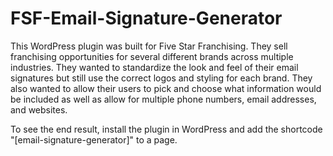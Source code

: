 ﻿# FSF-Email-Signature-Generator
This WordPress plugin was built for Five Star Franchising. They sell franchising opportunities for several different brands across multiple industries. They wanted to standardize the look and feel of their email signatures but still use the correct logos and styling for each brand. They also wanted to allow their users to pick and choose what information would be included as well as allow for multiple phone numbers, email addresses, and websites.

To see the end result, install the plugin in WordPress and add the shortcode "[email-signature-generator]" to a page.
